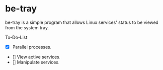 # be-tray

be-tray is a simple program that allows Linux services' status to be viewed from the system tray.


To-Do-List
- [x] Parallel processes.
- [] View active services.
- [] Manipulate services.
